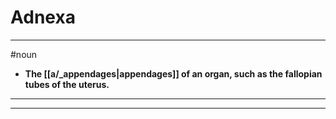 # Adnexa
---
#noun
- **The [[a/_appendages|appendages]] of an organ, such as the fallopian tubes of the uterus.**
---
---

